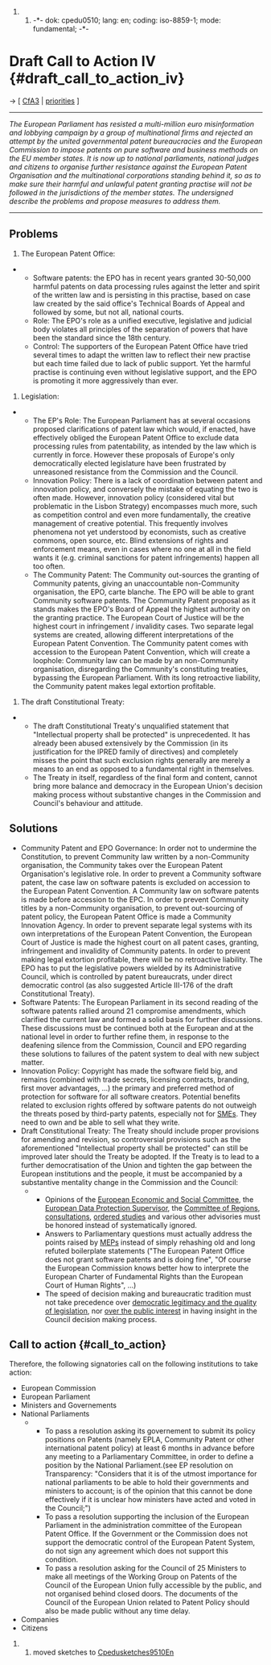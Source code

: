 1.  1.  -\*- dok: cpedu0510; lang: en; coding: iso-8859-1; mode:
        fundamental; -\*-

# Draft Call to Action IV {#draft_call_to_action_iv}

-\> \[
[CfA3](http://swpat.ffii.org/papers/europarl0309/call/0504/ "wikilink")
\| [ priorities](FfiiprojPriorEn "wikilink") \]

------------------------------------------------------------------------

*The European Parliament has resisted a multi-million euro
misinformation and lobbying campaign by a group of multinational firms
and rejected an attempt by the united governmental patent bureaucracies
and the European Commission to impose patents on pure software and
business methods on the EU member states. It is now up to national
parliaments, national judges and citizens to organise further resistance
against the European Patent Organisation and the multinational
corporations standing behind it, so as to make sure their harmful and
unlawful patent granting practise will not be followed in the
jurisdictions of the member states. The undersigned describe the
problems and propose measures to address them.*

------------------------------------------------------------------------

## Problems

1.  The European Patent Office:

-   -   Software patents: the EPO has in recent years granted 30-50,000
        harmful patents on data processing rules against the letter and
        spirit of the written law and is persisting in this practise,
        based on case law created by the said office\'s Technical Boards
        of Appeal and followed by some, but not all, national courts.
    -   Role: The EPO\'s role as a unified executive, legislative and
        judicial body violates all principles of the separation of
        powers that have been the standard since the 18th century.
    -   Control: The supporters of the European Patent Office have tried
        several times to adapt the written law to reflect their new
        practise but each time failed due to lack of public support. Yet
        the harmful practise is continuing even without legislative
        support, and the EPO is promoting it more aggressively than
        ever.

1.  Legislation:

-   -   The EP\'s Role: The European Parliament has at several occasions
        proposed clarifications of patent law which would, if enacted,
        have effectively obliged the European Patent Office to exclude
        data processing rules from patentability, as intended by the law
        which is currently in force. However these proposals of
        Europe\'s only democratically elected legislature have been
        frustrated by unreasoned resistance from the Commission and the
        Council.
    -   Innovation Policy: There is a lack of coordination between
        patent and innovation policy, and conversely the mistake of
        equating the two is often made. However, innovation policy
        (considered vital but problematic in the Lisbon Strategy)
        encompasses much more, such as competition control and even more
        fundamentally, the creative management of creative potential.
        This frequently involves phenomena not yet understood by
        economists, such as creative commons, open source, etc. Blind
        extensions of rights and enforcement means, even in cases where
        no one at all in the field wants it (e.g. criminal sanctions for
        patent infringements) happen all too often.
    -   The Community Patent: The Community out-sources the granting of
        Community patents, giving an unaccountable non-Community
        organisation, the EPO, carte blanche. The EPO will be able to
        grant Community software patents. The Community Patent proposal
        as it stands makes the EPO\'s Board of Appeal the highest
        authority on the granting practice. The European Court of
        Justice will be the highest court in infringement / invalidity
        cases. Two separate legal systems are created, allowing
        different interpretations of the European Patent Convention. The
        Community patent comes with accession to the European Patent
        Convention, which will create a loophole: Community law can be
        made by an non-Community organisation, disregarding the
        Community\'s constituting treaties, bypassing the European
        Parliament. With its long retroactive liability, the Community
        patent makes legal extortion profitable.

1.  The draft Constitutional Treaty:

-   -   The draft Constitutional Treaty\'s unqualified statement that
        \"Intellectual property shall be protected\" is unprecedented.
        It has already been abused extensively by the Commission (in its
        justification for the IPRED family of directives) and completely
        misses the point that such exclusion rights generally are merely
        a means to an end as opposed to a fundamental right in
        themselves.
    -   The Treaty in itself, regardless of the final form and content,
        cannot bring more balance and democracy in the European Union\'s
        decision making process without substantive changes in the
        Commission and Council\'s behaviour and attitude.

## Solutions

-   Community Patent and EPO Governance: In order not to undermine the
    Constitution, to prevent Community law written by a non-Community
    organisation, the Community takes over the European Patent
    Organisation\'s legislative role. In order to prevent a Community
    software patent, the case law on software patents is excluded on
    accession to the European Patent Convention. A Community law on
    software patents is made before accession to the EPC. In order to
    prevent Community titles by a non-Community organisation, to prevent
    out-sourcing of patent policy, the European Patent Office is made a
    Community Innovation Agency. In order to prevent separate legal
    systems with its own interpretations of the European Patent
    Convention, the European Court of Justice is made the highest court
    on all patent cases, granting, infringement and invalidity of
    Community patents. In order to prevent making legal extortion
    profitable, there will be no retroactive liability. The EPO has to
    put the legislative powers wielded by its Administrative Council,
    which is controlled by patent bureaucrats, under direct democratic
    control (as also suggested Article III-176 of the draft
    Constitutional Treaty).
-   Software Patents: The European Parliament in its second reading of
    the software patents rallied around 21 compromise amendments, which
    clarified the current law and formed a solid basis for further
    discussions. These discussions must be continued both at the
    European and at the national level in order to further refine them,
    in response to the deafening silence from the Commission, Council
    and EPO regarding these solutions to failures of the patent system
    to deal with new subject matter.
-   Innovation Policy: Copyright has made the software field big, and
    remains (combined with trade secrets, licensing contracts, branding,
    first mover advantages, \...) the primary and preferred method of
    protection for software for all software creators. Potential
    benefits related to exclusion rights offered by software patents do
    not outweigh the threats posed by third-party patents, especially
    not for [SMEs](SMEs "wikilink"). They need to own and be able to
    sell what they write.
-   Draft Constitutional Treaty: The Treaty should include proper
    provisions for amending and revision, so controversial provisions
    such as the aforementioned \"Intellectual property shall be
    protected\" can still be improved later should the Treaty be
    adopted. If the Treaty is to lead to a further democratisation of
    the Union and tighten the gap between the European institutions and
    the people, it must be accompanied by a substantive mentality change
    in the Commission and the Council:
    -   -   Opinions of the [European Economic and Social
            Committee](http://eescopinions.esc.eu.int/EESCopinionDocument.aspx?identifier=ces\int\int145\ces1031-2002_ac.doc&language=EN "wikilink"),
            the [European Data Protection
            Supervisor](http://europa.eu.int/eur-lex/lex/LexUriServ/site/en/oj/2005/c_298/c_29820051129en00010012.pdf "wikilink"),
            the [Committee of
            Regions](http://coropinions.cor.eu.int/CORopinionDocument.aspx?identifier=cdr%5Ccommission6%5Cdossiers%5Ccom6-011%5Ccdr134-1999%5Ffin%5Fac.doc&language=EN "wikilink"),
            [consultations](http://swpat.ffii.org/papers/eukonsult00/index.en.html "wikilink"),
            [ordered
            studies](http://www.europarl.eu.int/meetdocs/committees/juri/20020619/SoftwarePatent.pub.pdf "wikilink")
            and various other advisories must be honored instead of
            systematically ignored.
        -   Answers to Parliamentary questions must actually address the
            points raised by [MEPs](MEPs "wikilink") instead of simply
            rehashing old and long refuted boilerplate statements (\"The
            European Patent Office does not grant software patents and
            is doing fine\", \"Of course the European Commission knows
            better how to interprete the European Charter of Fundamental
            Rights than the European Court of Human Rights\", \...)
        -   The speed of decision making and bureaucratic tradition must
            not take precedence over [ democratic legitimacy and the
            quality of legislation](LtrFfiiCons050308En "wikilink"), nor
            [over the public
            interest](http://www.ffii.org/~jmaebe/swpat/council20040423.html "wikilink")
            in having insight in the Council decision making process.

## Call to action {#call_to_action}

Therefore, the following signatories call on the following institutions
to take action:

-   European Commission
-   European Parliament
-   Ministers and Governements
-   National Parliaments
    -   -   To pass a resolution asking its governement to submit its
            policy positions on Patents (namely EPLA, Community Patent
            or other international patent policy) at least 6 months in
            advance before any meeting to a Parliamentary Committee, in
            order to define a position by the National Parliament.(see
            EP resolution on Transparency: \"Considers that it is of the
            utmost importance for national parliaments to be able to
            hold their governments and ministers to account; is of the
            opinion that this cannot be done effectively if it is
            unclear how ministers have acted and voted in the
            Council;\")
        -   To pass a resolution supporting the inclusion of the
            European Parliament in the administration committee of the
            European Patent Office. If the Government or the Commission
            does not support the democratic control of the European
            Patent System, do not sign any agreement which does not
            support this condition.
        -   To pass a resolution asking for the Council of 25 Ministers
            to make all meetings of the Working Group on Patents of the
            Council of the European Union fully accessible by the
            public, and not organised behind closed doors. The documents
            of the Council of the European Union related to Patent
            Policy should also be made public without any time delay.
-   Companies
-   Citizens

1.  1.  moved sketches to
        [Cpedusketches9510En](Cpedusketches9510En "wikilink")
